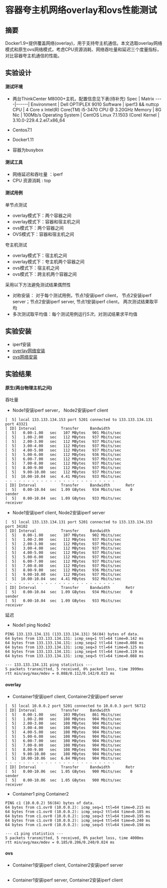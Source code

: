 # 容器夸主机网络overlay和ovs性能测试

## 摘要
Docker1.9+提供覆盖网络(overlay)，用于支持夸主机通信。本文选取overlay网络模式和原生ovs网络模式，考虑CPU资源消耗、网络吞吐量和延迟三个度量指标，对比容器夸主机通信的性能。

## 实验设计 

#### 测试环境

- 两台ThinkCenter M8000+主机，配置信息见下表(待补充)
Spec |  Matrix
				----|------|
				Environment | Dell OPTIPLEX 9010
				Software | iperf3 && nuttcp
				CPU |  4 Core x Intel(R) Core(TM) i5-3470 CPU @ 3.20GHz
				Memory | 8G 
				Nic |  100Mb/s
				Operating System | CentOS Linux 7.1.1503 (Core)
				Kernel | 3.10.0-229.4.2.el7.x86_64

- Centos7.1
- Docker1.11
- 容器为busybox

#### 测试工具

- 网络延迟和吞吐量 ：iperf
- CPU 资源消耗 : top

#### 测试用例

单节点测试
- overlay模式下：两个容器之间
- overlay模式下：容器和宿主机之间
- ovs模式下：两个容器之间
- OVS模式下：容器和宿主机之间

夸主机测试
- overlay模式下：宿主机之间
- overlay模式下：夸主机两个容器之间
- ovs模式下：宿主机之间
- ovs模式下：跨主机两个容器之间

采用以下方法避免测试结果偶然性

- 对称安装： 对于每个测试用例，节点1安装iperf client， 节点2安装iperf server；节点2安装iperf server, 节点1安装iperf client， 两次测试结果取平均
- 多次测试取平均值：每个测试用例运行*5次*，对测试结果求平均值

## 实验安装

- iperf安装
- [overlay网络安装](https://github.com/oncecloud/testing/blob/master/overlay-install.md)
- [ovs网络安装](https://github.com/oncecloud/testing/blob/master/ovs-install.md)

## 实验结果

#### 原生(两台物理主机之间)

吞吐量

- Node1安装iperf server， Node2安装iperf client

```
[  5] local 133.133.134.153 port 5201 connected to 133.133.134.131 port 43321
[ ID] Interval           Transfer     Bandwidth
[  5]   0.00-1.00   sec   107 MBytes   901 Mbits/sec                  
[  5]   1.00-2.00   sec   112 MBytes   937 Mbits/sec                  
[  5]   2.00-3.00   sec   112 MBytes   937 Mbits/sec                  
[  5]   3.00-4.00   sec   112 MBytes   937 Mbits/sec                  
[  5]   4.00-5.00   sec   112 MBytes   937 Mbits/sec                  
[  5]   5.00-6.00   sec   112 MBytes   936 Mbits/sec                  
[  5]   6.00-7.00   sec   112 MBytes   937 Mbits/sec                  
[  5]   7.00-8.00   sec   112 MBytes   937 Mbits/sec                  
[  5]   8.00-9.00   sec   112 MBytes   937 Mbits/sec                  
[  5]   9.00-10.00  sec   112 MBytes   937 Mbits/sec                  
[  5]  10.00-10.04  sec  4.41 MBytes   933 Mbits/sec                  
- - - - - - - - - - - - - - - - - - - - - - - - -
[ ID] Interval           Transfer     Bandwidth       Retr
[  5]   0.00-10.04  sec  1.09 GBytes   934 Mbits/sec    0             sender
[  5]   0.00-10.04  sec  1.09 GBytes   933 Mbits/sec                  receiver

```

- Node1安装iperf client, Node2安装iperf server

```
[  5] local 133.133.134.131 port 5201 connected to 133.133.134.153 port 34102
[ ID] Interval           Transfer     Bandwidth
[  5]   0.00-1.00   sec   107 MBytes   902 Mbits/sec                  
[  5]   1.00-2.00   sec   112 MBytes   937 Mbits/sec                  
[  5]   2.00-3.00   sec   112 MBytes   937 Mbits/sec                  
[  5]   3.00-4.00   sec   112 MBytes   937 Mbits/sec                  
[  5]   4.00-5.00   sec   112 MBytes   937 Mbits/sec                  
[  5]   5.00-6.00   sec   112 MBytes   937 Mbits/sec                  
[  5]   6.00-7.00   sec   112 MBytes   937 Mbits/sec                  
[  5]   7.00-8.00   sec   112 MBytes   937 Mbits/sec                  
[  5]   8.00-9.00   sec   112 MBytes   936 Mbits/sec                  
[  5]   9.00-10.00  sec   112 MBytes   937 Mbits/sec                  
[  5]  10.00-10.04  sec  4.41 MBytes   932 Mbits/sec                  
- - - - - - - - - - - - - - - - - - - - - - - - -
[ ID] Interval           Transfer     Bandwidth       Retr
[  5]   0.00-10.04  sec  1.09 GBytes   934 Mbits/sec    0             sender
[  5]   0.00-10.04  sec  1.09 GBytes   933 Mbits/sec                  receiver
```

延迟
- Node1 ping Node2

```
PING 133.133.134.131 (133.133.134.131) 56(84) bytes of data.
64 bytes from 133.133.134.131: icmp_seq=1 ttl=64 time=0.142 ms
64 bytes from 133.133.134.131: icmp_seq=2 ttl=64 time=0.088 ms
64 bytes from 133.133.134.131: icmp_seq=3 ttl=64 time=0.125 ms
64 bytes from 133.133.134.131: icmp_seq=4 ttl=64 time=0.119 ms
64 bytes from 133.133.134.131: icmp_seq=5 ttl=64 time=0.088 ms

--- 133.133.134.131 ping statistics ---
5 packets transmitted, 5 received, 0% packet loss, time 3999ms
rtt min/avg/max/mdev = 0.088/0.112/0.142/0.023 ms
```

#### overlay

- Container1安装iperf client, Container2安装iperf server

```
[  5] local 10.0.0.2 port 5201 connected to 10.0.0.3 port 56712
[ ID] Interval           Transfer     Bandwidth
[  5]   0.00-1.00   sec   103 MBytes   861 Mbits/sec                  
[  5]   1.00-2.00   sec   108 MBytes   904 Mbits/sec                  
[  5]   2.00-3.00   sec   108 MBytes   904 Mbits/sec                  
[  5]   3.00-4.00   sec   108 MBytes   904 Mbits/sec                  
[  5]   4.00-5.00   sec   108 MBytes   904 Mbits/sec                  
[  5]   5.00-6.00   sec   108 MBytes   904 Mbits/sec                  
[  5]   6.00-7.00   sec   108 MBytes   904 Mbits/sec                  
[  5]   7.00-8.00   sec   108 MBytes   904 Mbits/sec                  
[  5]   8.00-9.00   sec   108 MBytes   904 Mbits/sec                  
[  5]   9.00-10.00  sec   108 MBytes   904 Mbits/sec                  
[  5]  10.00-10.06  sec  6.84 MBytes   904 Mbits/sec                  
- - - - - - - - - - - - - - - - - - - - - - - - -
[ ID] Interval           Transfer     Bandwidth       Retr
[  5]   0.00-10.06  sec  1.05 GBytes   900 Mbits/sec    0             sender
[  5]   0.00-10.06  sec  1.05 GBytes   900 Mbits/sec                  receiver

```
- Container1 ping Container2

```
PING c1 (10.0.0.2) 56(84) bytes of data.
64 bytes from c1.ovr0 (10.0.0.2): icmp_seq=1 ttl=64 time=0.215 ms
64 bytes from c1.ovr0 (10.0.0.2): icmp_seq=2 ttl=64 time=0.185 ms
64 bytes from c1.ovr0 (10.0.0.2): icmp_seq=3 ttl=64 time=0.195 ms
64 bytes from c1.ovr0 (10.0.0.2): icmp_seq=4 ttl=64 time=0.240 ms
64 bytes from c1.ovr0 (10.0.0.2): icmp_seq=5 ttl=64 time=0.198 ms

--- c1 ping statistics ---
5 packets transmitted, 5 received, 0% packet loss, time 4000ms
rtt min/avg/max/mdev = 0.185/0.206/0.240/0.024 ms
```



#### ovs

- Container1安装iperf client, Container2安装iperf server

```
```
- Container1安装iperf server, Container2安装iperf client

```
```
